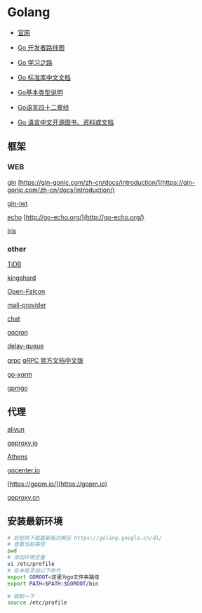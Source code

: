 # Golang


* [官网](https://golang.google.cn/dl/)
* [Go 开发者路线图](https://github.com/Quorafind/golang-developer-roadmap-cn)
* [Go 学习之路](https://github.com/developer-learning/learning-golang)
* [Go 标准库中文文档](http://cngolib.com/)
* [Go基本类型说明](https://golangbot.com/types/)

* [Go语言四十二章经](https://www.bookstack.cn/read/go42/SUMMARY.md)

* [Go 语言中文开源图书、资料或文档](https://books.studygolang.com)

## 框架
### WEB

[gin](https://gin-gonic.com/zh-cn/docs/introduction/)
[https://gin-gonic.com/zh-cn/docs/introduction/](https://gin-gonic.com/zh-cn/docs/introduction/)

[gin-jwt](https://github.com/appleboy/gin-jwt)

[echo](http://go-echo.org/)
[http://go-echo.org/](http://go-echo.org/)

[Iris](https://studyiris.com/doc/)

### other

[TiDB](https://pingcap.com/docs-cn/)

[kingshard](https://github.com/flike/kingshard/blob/master/README_ZH.md)

[Open-Falcon](https://github.com/open-falcon)

[mail-provider](https://github.com/open-falcon/mail-provider)

[chat](https://github.com/Yanjunhui/chat)

[gocron](https://github.com/ouqiang/gocron)

[delay-queue](https://github.com/ouqiang/delay-queue)

[grpc](https://github.com/grpc)
[gRPC 官方文档中文版](http://doc.oschina.net/grpc?t=56831)

[go-xorm](https://github.com/go-xorm)

[gpmgo](https://github.com/gpmgo)

## 代理
[aliyun](https://mirrors.aliyun.com/goproxy/)

[goproxy.io](https://goproxy.io)

[Athens](https://docs.gomods.io/zh/)

[gocenter.io](https://gocenter.io)

[https://gopm.io/](https://gopm.io)

[goproxy.cn](https://goproxy.cn)



## 安装最新环境
```bash
# 到官网下载最新版并解压 https://golang.google.cn/dl/
# 查看当前路径
pwd
# 添加环境变量
vi /etc/profile
# 在末尾添加以下命令
export GOROOT=这里为go文件夹路径
export PATH=$PATH:$GOROOT/bin

# 刷新一下
source /etc/profile
```